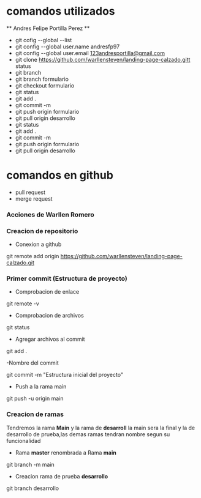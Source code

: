 
# comandos utilizados
** Andres Felipe Portilla Perez **
* git cofig --global --list
* git config --global user.name andresfp97
* git config --global user.email 123andresportilla@gmail.com
* git clone https://github.com/warllensteven/landing-page-calzado.gitt status
* git branch
* git branch formulario
* git checkout formulario
* git status
* git add .
* git commit -m
* git push origin formulario
* git pull origin desarrollo
* git status
* git add .
* git commit -m
* git push origin formulario
* git pull origin desarrollo

# comandos en github
* pull  request
* merge request

### Acciones de Warllen Romero

### Creacion de repositorio

- Conexion a github

git remote add origin https://github.com/warllensteven/landing-page-calzado.git

### Primer commit (Estructura de proyecto)

- Comprobacion de enlace

git remote -v

- Comprobacion de archivos

git status

- Agregar archivos al commit

git add .

-Nombre del commit

git commit -m "Estructura inicial del proyecto"

- Push a la rama main

git push -u origin main

### Creacion de ramas

Tendremos la rama **Main** y la rama de **desarroll** la main sera la final y la de desarrollo de prueba,las demas ramas tendran nombre segun su funcionalidad

- Rama **master** renombrada a Rama **main**

git branch -m main

- Creacion rama de prueba **desarrollo**

git branch desarrollo
